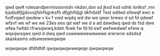 qwd qw# rolesandpermissionsdv nkdsn,dsn 
sd jksd ksd
sdnk lsnlksf
 ,mn kjsdsdfjljjdovsijfshfkgnksfh dfjghifdjgl dkfnbldf
Test edited efewqf ewc e
fvdfvqwd qwdew 
v kv f xwd wqdq wd dw
we qwer brews d sd fd qdwef wfsvf
we wf we we 23es ees  qd wef we
d  a ad dawdwq  qwd
ds fsd dwe wfea 
 fwfdd  rfrwsqwwq,kdsh fkwk
fw fd fd
ewf wefwedwef efww q
wqsqwsqws
qwd d dwq qwd
xswewewewewewe
ererwrw
sdsdsd
skaskasms
sdsweseweqwqw

wqwqwqw
dfdfdfdf
qwqwqwqwweqeqe
qwqwqwqw
